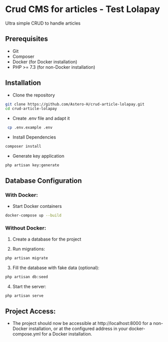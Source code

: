 # Crud CMS for articles - Test Lolapay

Ultra simple CRUD to handle articles

## Prerequisites

* Git
* Composer
* Docker (for Docker installation)
* PHP >= 7.3 (for non-Docker installation)

## Installation

* Clone the repository

```bash
git clone https://github.com/Astero-H/crud-article-lolapay.git
cd crud-article-lolapay
```

* Create .env file and adapt it

```bash
 cp .env.example .env
```

* Install Dependencies

```bash
composer install
```

* Generate key application

```bash
php artisan key:generate
```

## Database Configuration

### With Docker:

* Start Docker containers

```bash
docker-compose up --build
```


### Without Docker:

1. Create a database for the project

2. Run migrations:

```bash
php artisan migrate
```

3. Fill the database with fake data (optional):

```bash
php artisan db:seed
```

4. Start the server:
```bash
php artisan serve
```

## Project Access:

* The project should now be accessible at http://localhost:8000 for a non-Docker installation, or at the configured address in your docker-compose.yml for a Docker installation.


